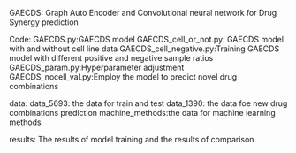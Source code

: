 GAECDS:
Graph Auto Encoder and Convolutional neural network for Drug Synergy prediction

Code:
GAECDS.py:GAECDS model
GAECDS_cell_or_not.py: GAECDS model with and without cell line data
GAECDS_cell_negative.py:Training GAECDS model with different positive and negative sample ratios
GAECDS_param.py:Hyperparameter adjustment
GAECDS_nocell_val.py:Employ the model to predict novel drug combinations

data:
data_5693: the data for train and test
data_1390: the data foe new drug combinations prediction
machine_methods:the data for machine learning methods

results:
The results of model training and the results of comparison
